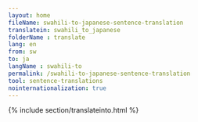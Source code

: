 ```yaml
---
layout: home
fileName: swahili-to-japanese-sentence-translation
translatein: swahili_to_japanese
folderName : translate
lang: en
from: sw
to: ja
langName : swahili-to
permalink: /swahili-to-japanese-sentence-translation
tool: sentence-translations
nointernationalization: true
---
```

{% include section/translateinto.html %}
